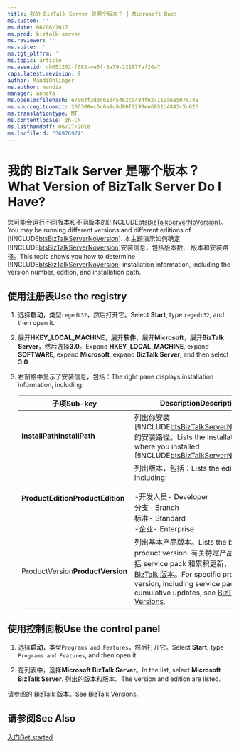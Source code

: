 ```yaml
---
title: 我的 BizTalk Server 是哪个版本？ | Microsoft Docs
ms.custom: ''
ms.date: 06/08/2017
ms.prod: biztalk-server
ms.reviewer: ''
ms.suite: ''
ms.tgt_pltfrm: ''
ms.topic: article
ms.assetid: cb651202-f682-4e5f-8a79-221877af20a7
caps.latest.revision: 9
author: MandiOhlinger
ms.author: mandia
manager: anneta
ms.openlocfilehash: e7003f2d3c61345462ca484f627110a6e507e748
ms.sourcegitcommit: 266308ec5c6a9d8d80ff298ee6051b4843c5d626
ms.translationtype: MT
ms.contentlocale: zh-CN
ms.lasthandoff: 06/27/2018
ms.locfileid: "36976974"
---
```

# <a name="what-version-of-biztalk-server-do-i-have"></a><span data-ttu-id="110fa-103">我的 BizTalk Server 是哪个版本？</span><span class="sxs-lookup"><span data-stu-id="110fa-103">What Version of BizTalk Server Do I Have?</span></span>
<span data-ttu-id="110fa-104">您可能会运行不同版本和不同版本的[!INCLUDE[btsBizTalkServerNoVersion](../includes/btsbiztalkservernoversion-md.md)]。</span><span class="sxs-lookup"><span data-stu-id="110fa-104">You may be running different versions and different editions of [!INCLUDE[btsBizTalkServerNoVersion](../includes/btsbiztalkservernoversion-md.md)].</span></span> <span data-ttu-id="110fa-105">本主题演示如何确定[!INCLUDE[btsBizTalkServerNoVersion](../includes/btsbiztalkservernoversion-md.md)]安装信息，包括版本数、 版本和安装路径。</span><span class="sxs-lookup"><span data-stu-id="110fa-105">This topic shows you how to determine [!INCLUDE[btsBizTalkServerNoVersion](../includes/btsbiztalkservernoversion-md.md)] installation information, including the version number, edition, and installation path.</span></span>  

## <a name="use-the-registry"></a><span data-ttu-id="110fa-106">使用注册表</span><span class="sxs-lookup"><span data-stu-id="110fa-106">Use the registry</span></span>

1. <span data-ttu-id="110fa-107">选择**启动**，类型`regedt32`，然后打开它。</span><span class="sxs-lookup"><span data-stu-id="110fa-107">Select **Start**, type `regedt32`, and then open it.</span></span>  

2. <span data-ttu-id="110fa-108">展开**HKEY_LOCAL_MACHINE**，展开**软件**，展开**Microsoft**，展开**BizTalk Server**，然后选择**3.0**。</span><span class="sxs-lookup"><span data-stu-id="110fa-108">Expand **HKEY_LOCAL_MACHINE**, expand **SOFTWARE**, expand **Microsoft**, expand **BizTalk Server**, and then select **3.0**.</span></span>  

3. <span data-ttu-id="110fa-109">右窗格中显示了安装信息，包括：</span><span class="sxs-lookup"><span data-stu-id="110fa-109">The right pane displays installation information, including:</span></span>  


   |      <span data-ttu-id="110fa-110">子项</span><span class="sxs-lookup"><span data-stu-id="110fa-110">Sub-key</span></span>       |                                                                                                         <span data-ttu-id="110fa-111">Description</span><span class="sxs-lookup"><span data-stu-id="110fa-111">Description</span></span>                                                                                                          |
   |--------------------|------------------------------------------------------------------------------------------------------------------------------------------------------------------------------------------------------------------------------|
   |  <span data-ttu-id="110fa-112">**InstallPath**</span><span class="sxs-lookup"><span data-stu-id="110fa-112">**InstallPath**</span></span>   |                                             <span data-ttu-id="110fa-113">列出你安装 [!INCLUDE[btsBizTalkServerNoVersion](../includes/btsbiztalkservernoversion-md.md)] 的安装路径。</span><span class="sxs-lookup"><span data-stu-id="110fa-113">Lists the installation path where you installed [!INCLUDE[btsBizTalkServerNoVersion](../includes/btsbiztalkservernoversion-md.md)].</span></span>                                              |
   | <span data-ttu-id="110fa-114">**ProductEdition**</span><span class="sxs-lookup"><span data-stu-id="110fa-114">**ProductEdition**</span></span> |                                                        <span data-ttu-id="110fa-115">列出版本，包括：</span><span class="sxs-lookup"><span data-stu-id="110fa-115">Lists the edition, including:</span></span><br /><br /> <span data-ttu-id="110fa-116">-开发人员</span><span class="sxs-lookup"><span data-stu-id="110fa-116">-   Developer</span></span><br /><span data-ttu-id="110fa-117">分支</span><span class="sxs-lookup"><span data-stu-id="110fa-117">-   Branch</span></span><br /><span data-ttu-id="110fa-118">标准</span><span class="sxs-lookup"><span data-stu-id="110fa-118">-   Standard</span></span><br /><span data-ttu-id="110fa-119">-企业</span><span class="sxs-lookup"><span data-stu-id="110fa-119">-   Enterprise</span></span>                                                         |
   | <span data-ttu-id="110fa-120">ProductVersion</span><span class="sxs-lookup"><span data-stu-id="110fa-120">**ProductVersion**</span></span> | <span data-ttu-id="110fa-121">列出基本产品版本。</span><span class="sxs-lookup"><span data-stu-id="110fa-121">Lists the base product version.</span></span> <span data-ttu-id="110fa-122">有关特定产品版本，包括 service pack 和累积更新，请参阅[的 BizTalk 版本](http://social.technet.microsoft.com/wiki/contents/articles/7915.biztalk-versions.aspx)。</span><span class="sxs-lookup"><span data-stu-id="110fa-122">For specific product version, including service packs and cumulative updates, see [BizTalk Versions](http://social.technet.microsoft.com/wiki/contents/articles/7915.biztalk-versions.aspx).</span></span> |

## <a name="use-the-control-panel"></a><span data-ttu-id="110fa-123">使用控制面板</span><span class="sxs-lookup"><span data-stu-id="110fa-123">Use the control panel</span></span>

1.  <span data-ttu-id="110fa-124">选择**启动**，类型`Programs and Features`，然后打开它。</span><span class="sxs-lookup"><span data-stu-id="110fa-124">Select **Start**, type `Programs and Features`, and then open it.</span></span>  

2. <span data-ttu-id="110fa-125">在列表中，选择**Microsoft BizTalk Server**。</span><span class="sxs-lookup"><span data-stu-id="110fa-125">In the list, select **Microsoft BizTalk Server**.</span></span> <span data-ttu-id="110fa-126">列出的版本和版本。</span><span class="sxs-lookup"><span data-stu-id="110fa-126">The version and edition are listed.</span></span>

<span data-ttu-id="110fa-127">请参阅[的 BizTalk 版本](http://social.technet.microsoft.com/wiki/contents/articles/7915.biztalk-versions.aspx)。</span><span class="sxs-lookup"><span data-stu-id="110fa-127">See [BizTalk Versions](http://social.technet.microsoft.com/wiki/contents/articles/7915.biztalk-versions.aspx).</span></span>

## <a name="see-also"></a><span data-ttu-id="110fa-128">请参阅</span><span class="sxs-lookup"><span data-stu-id="110fa-128">See Also</span></span>  
 [<span data-ttu-id="110fa-129">入门</span><span class="sxs-lookup"><span data-stu-id="110fa-129">Get started</span></span>](../core/getting-started-with-biztalk-server.md)